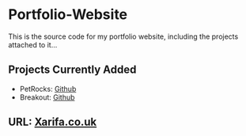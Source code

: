 # Portfolio-Website
This is the source code for my portfolio website, including the projects attached to it...

## Projects Currently Added
- PetRocks: [Github](https://github.com/Samxarifa/PetRocks)
- Breakout: [Github](https://github.com/Samxarifa/Breakout)

## URL: [Xarifa.co.uk](https://www.xarifa.co.uk)
